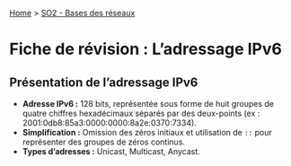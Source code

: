 [Home](https://github.com/Addleo/TSSR/tree/S02-Bases_des_r%C3%A9seaux) > [SO2 - Bases des réseaux](https://github.com/Addleo/TSSR/tree/S02-Bases_des_r%C3%A9seaux)  

# Fiche de révision : L’adressage IPv6

## Présentation de l’adressage IPv6
- **Adresse IPv6 :** 128 bits, représentée sous forme de huit groupes de quatre chiffres hexadécimaux séparés par des deux-points (ex : 2001:0db8:85a3:0000:0000:8a2e:0370:7334).
- **Simplification :** Omission des zéros initiaux et utilisation de `::` pour représenter des groupes de zéros continus.
- **Types d’adresses :** Unicast, Multicast, Anycast.
